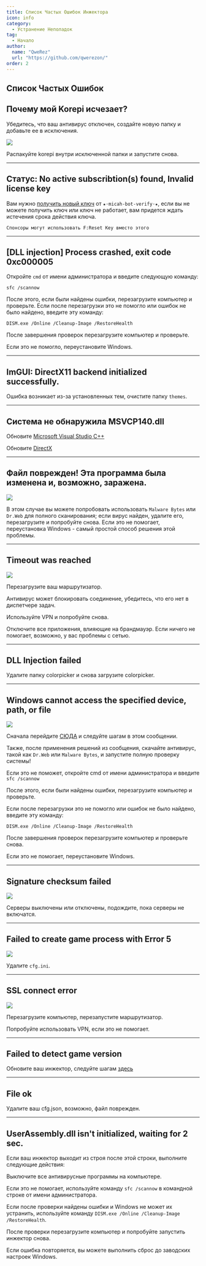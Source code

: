 ```yaml
---
title: Список Частых Ошибок Инжектора
icon: info
category:
  - Устранение Неполадок
tag:
  - Начало
author: 
  name: "QweRez"
  url: "https://github.com/qwerezon/"
order: 2
---
```


## Список Частых Ошибок

## Почему мой Korepi исчезает?

Убедитесь, что ваш антивирус отключен, создайте новую папку и добавьте ее в исключения.

![](/assets/images/docs/202312/virus.png)

Распакуйте korepi внутри исключенной папки и запустите снова.

---
## Статус: No active subscribtion(s) found, Invalid license key

Вам нужно [получить новый ключ](../guide/getkey.md) от `⁠★⋅micah-bot-verify⋅★`, если вы не можете получить ключ или ключ не работает, вам придется ждать истечения срока действия ключа.

`Спонсоры могут использовать F:Reset Key вместо этого`

---
## [DLL injection]  Process crashed, exit code 0xc000005

Откройте `cmd` от имени администратора и введите следующую команду:

`sfc /scannow`

После этого, если были найдены ошибки, перезагрузите компьютер и проверьте.
Если после перезагрузки это не помогло или ошибок не было найдено, введите эту команду:

`DISM.exe /Online /Cleanup-Image /RestoreHealth`

После завершения проверок перезагрузите компьютер и проверьте.

Если это не помогло, переустановите Windows.

---
## ImGUI: DirectX11 backend initialized successfully.

Ошибка возникает из-за установленных тем, очистите папку `themes`.

---
## Система не обнаружила MSVCP140.dll

Обновите [Microsoft Visual Studio C++](https://learn.microsoft.com/en-us/cpp/windows/latest-supported-vc-redist?view=msvc-170#visual-studio-2015-2017-2019-and-2022)

Обновите [DirectX](https://www.microsoft.com/en-us/download/details.aspx?id=35)

---
## Файл поврежден! Эта программа была изменена и, возможно, заражена.

![](/assets/images/docs/202312/virus2.png)

В этом случае вы можете попробовать использовать `Malware Bytes` или `Dr.Web` для полного сканирования; если вирус найден, удалите его, перезагрузите и попробуйте снова. Если это не помогает, переустановка Windows - самый простой способ решения этой проблемы.

---
## Timeout was reached

![](/assets/images/docs/202312/error1.png)

Перезагрузите ваш маршрутизатор.

Антивирус может блокировать соединение, убедитесь, что его нет в диспетчере задач.

Используйте VPN и попробуйте снова.

Отключите все приложения, влияющие на брандмауэр. Если ничего не помогает, возможно, у вас проблемы с сетью.

---
## DLL Injection failed

Удалите папку colorpicker и снова загрузите colorpicker.

---
## Windows cannot access the specified device, path, or file

![](/assets/images/docs/202312/error2.png)

Сначала перейдите [СЮДА](https://support.microsoft.com/en-us/topic/-windows-cannot-access-the-specified-device-path-or-file-error-when-you-try-to-install-update-or-start-a-program-or-file-46361133-47ed-6967-c13e-e75d3cc29657) и следуйте шагам в этом сообщении.

Также, после применения решений из сообщения, скачайте антивирус, такой как `Dr.Web` или `Malware Bytes`, и запустите полную проверку системы!

Если это не поможет, откройте cmd от имени администратора и введите `sfc /scannow`

После этого, если были найдены ошибки, перезагрузите компьютер и проверьте.

Если после перезагрузки это не помогло или ошибок не было найдено, введите эту команду:

`DISM.exe /Online /Cleanup-Image /RestoreHealth`

После завершения проверок перезагрузите компьютер и проверьте снова.

Если это не помогает, переустановите Windows.

---
## Signature checksum failed

![](/assets/images/docs/202312/checksum.png)

Серверы выключены или отключены, подождите, пока серверы не включатся.

---
## Failed to create game process with Error 5

![](/assets/images/docs/202312/error3.png)

Удалите `cfg.ini`.

---
## SSL connect error

![](/assets/images/docs/202312/error4.png)

Перезагрузите компьютер, перезапустите маршрутизатор.

Попробуйте использовать VPN, если это не помогает.

---
## Failed to detect game version

Обновите ваш инжектор, следуйте шагам [здесь](../start/download.md)

---
## File ok

Удалите ваш cfg.json, возможно, файл поврежден.

---
## UserAssembly.dll isn't initialized, waiting for 2 sec.

Если ваш инжектор выходит из строя после этой строки, выполните следующие действия:

Выключите все антивирусные программы на компьютере.

Если это не помогает, используйте команду `sfc /scannow` в командной строке от имени администратора.

Если после проверки найдены ошибки и Windows не может их устранить, используйте команду `DISM.exe /Online /Cleanup-Image /RestoreHealth`.

После проверки перезагрузите компьютер и попробуйте запустить инжектор снова.

Если ошибка повторяется, вы можете выполнить сброс до заводских настроек Windows.